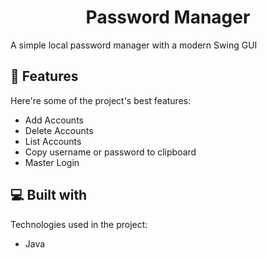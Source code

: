 <h1 align="center" id="title">Password Manager</h1>

<p id="description">A simple local password manager with a modern Swing GUI</p>

  
  
<h2>🧐 Features</h2>

Here're some of the project's best features:

*   Add Accounts
*   Delete Accounts
*   List Accounts
*   Copy username or password to clipboard
*   Master Login

  
  
<h2>💻 Built with</h2>

Technologies used in the project:

*   Java
